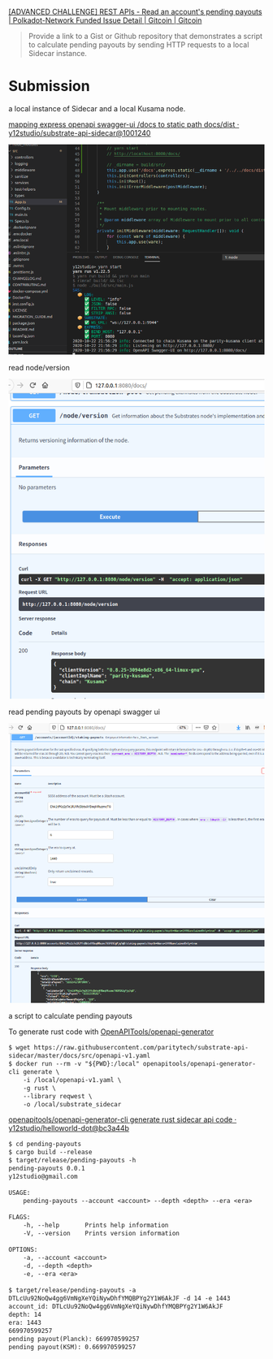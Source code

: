 [[ADVANCED CHALLENGE] REST APIs - Read an account's pending payouts | Polkadot-Network Funded Issue Detail | Gitcoin | Gitcoin](https://gitcoin.co/issue/Polkadot-Network/hello-world-by-polkadot/5/100023931)

> Provide a link to a Gist or Github repository that demonstrates a script to calculate pending payouts by sending HTTP requests to a local Sidecar instance.

# Submission

a local instance of Sidecar and a local Kusama node.

[mapping express openapi swagger-ui /docs to static path docs/dist · y12studio/substrate-api-sidecar@1001240](https://github.com/y12studio/substrate-api-sidecar/commit/100124064f5103568ceae47f4bd0b0e94be378ce)

![img](sidecar-api-openapi.png)

read node/version

![img](swagger-ui-kusama.png)

read pending payouts by openapi swagger ui 

![img](sidecar-openapi.png)

a script to calculate pending payouts

To generate rust code with [OpenAPITools/openapi-generator](https://github.com/OpenAPITools/openapi-generator)

```
$ wget https://raw.githubusercontent.com/paritytech/substrate-api-sidecar/master/docs/src/openapi-v1.yaml
$ docker run --rm -v "${PWD}:/local" openapitools/openapi-generator-cli generate \
    -i /local/openapi-v1.yaml \
    -g rust \
    --library reqwest \
    -o /local/substrate_sidecar
```

[openapitools/openapi-generator-cli generate rust sidecar api code · y12studio/helloworld-dot@bc3a44b](https://github.com/y12studio/helloworld-dot/commit/bc3a44be5516bab8ef81d36c6a5516a22ab65a2e)

```
$ cd pending-payouts
$ cargo build --release
$ target/release/pending-payouts -h
pending-payouts 0.0.1
y12studio@gmail.com

USAGE:
    pending-payouts --account <account> --depth <depth> --era <era>

FLAGS:
    -h, --help       Prints help information
    -V, --version    Prints version information

OPTIONS:
    -a, --account <account>    
    -d, --depth <depth>        
    -e, --era <era>            

$ target/release/pending-payouts -a DTLcUu92NoQw4gg6VmNgXeYQiNywDhfYMQBPYg2Y1W6AkJF -d 14 -e 1443
account_id: DTLcUu92NoQw4gg6VmNgXeYQiNywDhfYMQBPYg2Y1W6AkJF
depth: 14
era: 1443
669970599257
pending payout(Planck): 669970599257
pending payout(KSM): 0.669970599257
```







